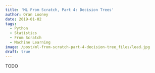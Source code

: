 ```yaml
---
title: 'ML From Scratch, Part 4: Decision Trees'
author: Oran Looney
date: 2019-01-02
tags:
  - Python
  - Statistics
  - From Scratch
  - Machine Learning
image: /post/ml-from-scratch-part-4-decision-tree_files/lead.jpg
draft: true
---
```


TODO
